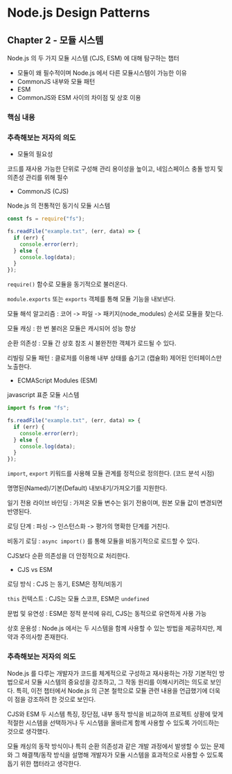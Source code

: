 # Node.js Design Patterns

## Chapter 2 - 모듈 시스템

Node.js 의 두 가지 모듈 시스템 (CJS, ESM) 에 대해 탐구하는 챕터

- 모듈이 왜 필수적이며 Node.js 에서 다른 모듈시스템이 가능한 이유
- CommonJS 내부와 모듈 패턴
- ESM
- CommonJS와 ESM 사이의 차이점 및 상호 이용

### 핵심 내용

### 추측해보는 저자의 의도

- 모듈의 필요성

코드를 재사용 가능한 단위로 구성해 관리 용이성을 높이고, 네임스페이스 충돌 방지 및 의존성 관리를 위해 필수

- CommonJS (CJS)

Node.js 의 전통적인 동기식 모듈 시스템

```ts
const fs = require("fs");

fs.readFile("example.txt", (err, data) => {
  if (err) {
    console.error(err);
  } else {
    console.log(data);
  }
});
```

`require()` 함수로 모듈을 동기적으로 불러온다.

`module.exports` 또는 `exports` 객체를 통해 모듈 기능을 내보낸다.

모듈 해석 알고리즘 : 코어 -> 파일 -> 패키지(node_modules) 순서로 모듈을 찾는다.

모듈 캐싱 : 한 번 불러온 모듈은 캐시되어 성능 향상

순환 의존성 : 모듈 간 상호 참조 시 불완전한 객체가 로드될 수 있다.

리빌링 모듈 패턴 : 클로저를 이용해 내부 상태를 숨기고 (캡슐화) 제어된 인터페이스만 노출한다.

- ECMAScript Modules (ESM)

javascript 표준 모듈 시스템

```ts
import fs from "fs";

fs.readFile("example.txt", (err, data) => {
  if (err) {
    console.error(err);
  } else {
    console.log(data);
  }
});
```

`import`, `export` 키워드를 사용해 모듈 관계를 정적으로 정의한다. (코드 분석 시점)

명명된(Named)/기본(Default) 내보내기/가져오기를 지원한다.

일기 전용 라이브 바인딩 : 가져온 모듈 변수는 읽기 전용이며, 원본 모듈 값이 변경되면 반영된다.

로딩 단계 : 파싱 -> 인스턴스화 -> 평가의 명확한 단계를 거친다.

비동기 로딩 : `async import()` 를 통해 모듈을 비동기적으로 로드할 수 있다.

CJS보다 순환 의존성을 더 안정적으로 처리한다.

- CJS vs ESM

로딩 방식 : CJS 는 동기, ESM은 정적/비동기

`this` 컨텍스트 : CJS는 모듈 스코프, ESM은 `undefined`

문법 및 유연성 : ESM은 정적 분석에 유리, CJS는 동적으로 유연하게 사용 가능

상호 운용성 : Node.js 에서는 두 시스템을 함께 사용할 수 있는 방법을 제공하지만, 제약과 주의사항 존재한다.

### 추측해보는 저자의 의도

Node.js 를 다루는 개발자가 코드를 체계적으로 구성하고 재사용하는 가장 기본적인 방법으로서 모듈 시스템의 중요성을 강조하고, 그 작동 원리를 이해시키려는 의도로 보인다. 특히, 이전 챕터에서 Node.js 의 근본 철학으로 모듈 관련 내용을 언급했기에 더욱 이 점을 강조하려 한 것으로 보인다.

CJS와 ESM 두 시스템 특징, 장단점, 내부 동작 방식을 비교하여 프로젝트 상황에 맞게 적절한 시스템을 선택하거나 두 시스템을 올바르게 함께 사용할 수 있도록 가이드하는 것으로 생각했다.

모듈 캐싱의 동작 방식이나 특히 순환 의존성과 같은 개발 과정에서 발생할 수 있는 문제와 그 해결책/동작 방식을 설명해 개발자가 모듈 시스템을 효과적으로 사용할 수 있도록 돕기 위한 챕터라고 생각한다.
